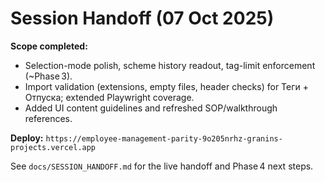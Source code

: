 # Session Handoff (07 Oct 2025)

**Scope completed:**
- Selection-mode polish, scheme history readout, tag-limit enforcement (~Phase 3).
- Import validation (extensions, empty files, header checks) for Теги + Отпуска; extended Playwright coverage.
- Added UI content guidelines and refreshed SOP/walkthrough references.

**Deploy:** `https://employee-management-parity-9o205nrhz-granins-projects.vercel.app`

See `docs/SESSION_HANDOFF.md` for the live handoff and Phase 4 next steps.
